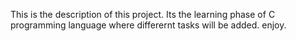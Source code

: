 This is the description of this project.
	Its the learning phase of C programming language where differernt tasks will be added. enjoy.
